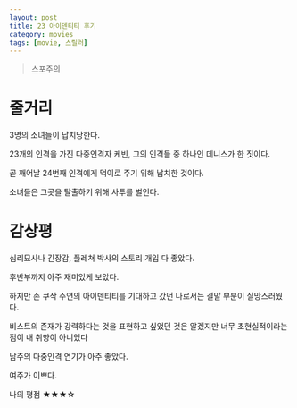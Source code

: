 ```yaml
---
layout: post
title: 23 아이덴티티 후기  
category: movies
tags: [movie, 스릴러]
---
```


> 스포주의

# 줄거리
3명의 소녀들이 납치당한다.

23개의 인격을 가진 다중인격자 케빈, 그의 인격들 중 하나인 데니스가 한 짓이다.

곧 깨어날 24번째 인격에게 먹이로 주기 위해 납치한 것이다. 

소녀들은 그곳을 탈출하기 위해 사투를 벌인다.

# 감상평
심리묘사나 긴장감, 플레쳐 박사의 스토리 개입 다 좋았다.

후반부까지 아주 재미있게 보았다.

하지만 존 쿠삭 주연의 아이덴티티를 기대하고 갔던 나로서는 결말 부분이 실망스러웠다.

비스트의 존재가 강력하다는 것을 표현하고 싶었던 것은 알겠지만 너무 초현실적이라는 점이 내 취향이 아니었다

남주의 다중인격 연기가 아주 좋았다. 

여주가 이쁘다.

나의 평점 ★★★☆
